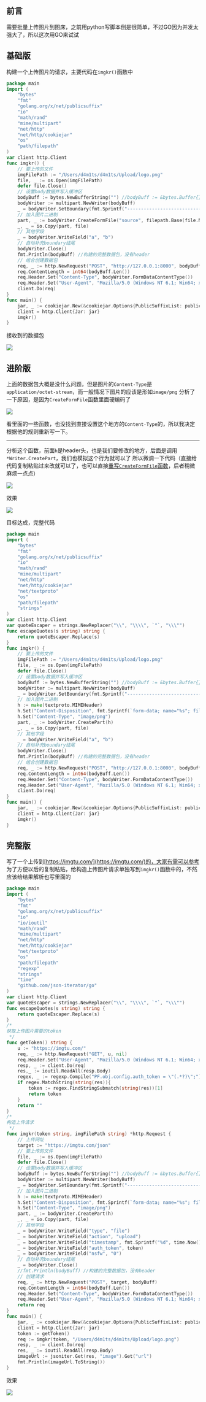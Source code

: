 ## 前言
需要批量上传图片到图床，之前用python写脚本倒是很简单，不过GO因为并发太强大了，所以这次用GO来试试
## 基础版
构建一个上传图片的请求，主要代码在`imgkr()`函数中
```go
package main
import (
	"bytes"
	"fmt"
	"golang.org/x/net/publicsuffix"
	"io"
	"math/rand"
	"mime/multipart"
	"net/http"
	"net/http/cookiejar"
	"os"
	"path/filepath"
)
var client http.Client
func imgkr() {
	// 要上传的文件
	imgFilePath := "/Users/d4m1ts/d4m1ts/Upload/logo.png"
	file, _ := os.Open(imgFilePath)
	defer file.Close()
	// 设置body数据并写入缓冲区
	bodyBuff := bytes.NewBufferString("") //bodyBuff := &bytes.Buffer{}
	bodyWriter := multipart.NewWriter(bodyBuff)
	_ = bodyWriter.SetBoundary(fmt.Sprintf("-----------------------------%d", rand.Int()))
	// 加入图片二进制
	part, _ := bodyWriter.CreateFormFile("source", filepath.Base(file.Name()))
	_, _ = io.Copy(part, file)
    // 其他字段
	_ = bodyWriter.WriteField("a", "b")
	// 自动补充boundary结尾
	bodyWriter.Close()
	fmt.Println(bodyBuff) //构建的完整数据包，没有header
	// 组合创建数据包
	req, _ := http.NewRequest("POST", "http://127.0.0.1:8000", bodyBuff)
	req.ContentLength = int64(bodyBuff.Len())
	req.Header.Set("Content-Type", bodyWriter.FormDataContentType())
	req.Header.Set("User-Agent", "Mozilla/5.0 (Windows NT 6.1; Win64; x64; rv:89.0) Gecko/20100101 Firefox/89.0")
	client.Do(req)
}
func main() {
	jar, _ := cookiejar.New(&cookiejar.Options{PublicSuffixList: publicsuffix.List})
	client = http.Client{Jar: jar}
	imgkr()
}
```
接收到的数据包

![](./06.使用GO上传图片.assets/2023_05_19_10_14_47_ONW6KnPx.png)

## 进阶版
上面的数据包大概是没什么问题，但是图片的`Content-Type`是`application/octet-stream`，而一般情况下图片的应该是形如`image/png`
分析了一下原因，是因为`CreateFormFile`函数里面硬编码了

![](./06.使用GO上传图片.assets/2023_05_19_10_14_47_QqW7vNne.png)

看里面的一些函数，也没找到直接设置这个地方的`Content-Type`的，所以我决定根据他的规则重新写一下。

---

分析这个函数，前面`h`是header头，也是我们要修改的地方，后面是调用`*Writer.CreatePart`，我们也模拟这个行为就可以了
所以微调一下代码（直接给代码复制粘贴过来改就可以了，也可以直接[重写`CreateFormFile`函数](https://stackoverflow.com/questions/36320947/go-http-file-upload)，后者稍微麻烦一点点）

![](./06.使用GO上传图片.assets/2023_05_19_10_14_48_8BONJsWI.png)

效果

![](./06.使用GO上传图片.assets/2023_05_19_10_14_48_Sy2dzkNF.png)

目标达成，完整代码

```go
package main
import (
	"bytes"
	"fmt"
	"golang.org/x/net/publicsuffix"
	"io"
	"math/rand"
	"mime/multipart"
	"net/http"
	"net/http/cookiejar"
	"net/textproto"
	"os"
	"path/filepath"
	"strings"
)
var client http.Client
var quoteEscaper = strings.NewReplacer("\\", "\\\\", `"`, "\\\"")
func escapeQuotes(s string) string {
	return quoteEscaper.Replace(s)
}
func imgkr() {
	// 要上传的文件
	imgFilePath := "/Users/d4m1ts/d4m1ts/Upload/logo.png"
	file, _ := os.Open(imgFilePath)
	defer file.Close()
	// 设置body数据并写入缓冲区
	bodyBuff := bytes.NewBufferString("") //bodyBuff := &bytes.Buffer{}
	bodyWriter := multipart.NewWriter(bodyBuff)
	_ = bodyWriter.SetBoundary(fmt.Sprintf("-----------------------------%d", rand.Int()))
	// 加入图片二进制
	h := make(textproto.MIMEHeader)
	h.Set("Content-Disposition", fmt.Sprintf(`form-data; name="%s"; filename="%s"`, escapeQuotes("source"), escapeQuotes(filepath.Base(file.Name()))))
	h.Set("Content-Type", "image/png")
	part, _ := bodyWriter.CreatePart(h)
	_, _ = io.Copy(part, file)
	// 其他字段
	_ = bodyWriter.WriteField("a", "b")
	// 自动补充boundary结尾
	bodyWriter.Close()
	fmt.Println(bodyBuff) //构建的完整数据包，没有header
	// 组合创建数据包
	req, _ := http.NewRequest("POST", "http://127.0.0.1:8000", bodyBuff)
	req.ContentLength = int64(bodyBuff.Len())
	req.Header.Set("Content-Type", bodyWriter.FormDataContentType())
	req.Header.Set("User-Agent", "Mozilla/5.0 (Windows NT 6.1; Win64; x64; rv:89.0) Gecko/20100101 Firefox/89.0")
	client.Do(req)
}
func main() {
	jar, _ := cookiejar.New(&cookiejar.Options{PublicSuffixList: publicsuffix.List})
	client = http.Client{Jar: jar}
	imgkr()
}
```
## 完整版
写了一个上传到[https://imgtu.com/](https://imgtu.com/)的，大家有需可以参考
为了方便以后的复制粘贴，给构造上传图片请求单独写到`imgkr()`函数中的，不然应该给结果解析也写里面的
```go
package main
import (
	"bytes"
	"fmt"
	"golang.org/x/net/publicsuffix"
	"io"
	"io/ioutil"
	"math/rand"
	"mime/multipart"
	"net/http"
	"net/http/cookiejar"
	"net/textproto"
	"os"
	"path/filepath"
	"regexp"
	"strings"
	"time"
	"github.com/json-iterator/go"
)
var client http.Client
var quoteEscaper = strings.NewReplacer("\\", "\\\\", `"`, "\\\"")
func escapeQuotes(s string) string {
	return quoteEscaper.Replace(s)
}
/*
获取上传图片需要的token
 */
func getToken() string {
	u := "https://imgtu.com/"
	req, _ := http.NewRequest("GET", u, nil)
	req.Header.Set("User-Agent", "Mozilla/5.0 (Windows NT 6.1; Win64; x64; rv:89.0) Gecko/20100101 Firefox/89.0")
	resp, _ := client.Do(req)
	res,_ := ioutil.ReadAll(resp.Body)
	regex, _ := regexp.Compile("PF.obj.config.auth_token = \"(.*?)\";")
	if regex.MatchString(string(res)){
		token := regex.FindStringSubmatch(string(res))[1]
		return token
	}
	return ""
}
/*
构造上传请求
 */
func imgkr(token string, imgFilePath string) *http.Request {
	// 上传网址
	target := "https://imgtu.com/json"
	// 要上传的文件
	file, _ := os.Open(imgFilePath)
	defer file.Close()
	// 设置body数据并写入缓冲区
	bodyBuff := bytes.NewBufferString("") //bodyBuff := &bytes.Buffer{}
	bodyWriter := multipart.NewWriter(bodyBuff)
	_ = bodyWriter.SetBoundary(fmt.Sprintf("-----------------------------%d", rand.Int()))
	// 加入图片二进制
	h := make(textproto.MIMEHeader)
	h.Set("Content-Disposition", fmt.Sprintf(`form-data; name="%s"; filename="%s"`, escapeQuotes("source"), escapeQuotes(filepath.Base(file.Name()))))
	h.Set("Content-Type", "image/png")
	part, _ := bodyWriter.CreatePart(h)
	_, _ = io.Copy(part, file)
	// 其他字段
	_ = bodyWriter.WriteField("type", "file")
	_ = bodyWriter.WriteField("action", "upload")
	_ = bodyWriter.WriteField("timestamp", fmt.Sprintf("%d", time.Now().UnixNano()/1e6))
	_ = bodyWriter.WriteField("auth_token", token)
	_ = bodyWriter.WriteField("nsfw", "0")
	// 自动补充boundary结尾
	_ = bodyWriter.Close()
	//fmt.Println(bodyBuff) //构建的完整数据包，没有header
	// 创建请求
	req, _ := http.NewRequest("POST", target, bodyBuff)
	req.ContentLength = int64(bodyBuff.Len())
	req.Header.Set("Content-Type", bodyWriter.FormDataContentType())
	req.Header.Set("User-Agent", "Mozilla/5.0 (Windows NT 6.1; Win64; x64; rv:89.0) Gecko/20100101 Firefox/89.0")
	return req
}
func main() {
	jar, _ := cookiejar.New(&cookiejar.Options{PublicSuffixList: publicsuffix.List})
	client = http.Client{Jar: jar}
	token := getToken()
	req := imgkr(token, "/Users/d4m1ts/d4m1ts/Upload/logo.png")
	resp, _ := client.Do(req)
	res, _ := ioutil.ReadAll(resp.Body)
	imageUrl := jsoniter.Get(res, "image").Get("url")
	fmt.Println(imageUrl.ToString())
}
```
效果

![](./06.使用GO上传图片.assets/2023_05_19_10_14_49_cz1FubMP.png)


